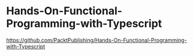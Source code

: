 # Hands-On-Functional-Programming-with-Typescript





https://github.com/PacktPublishing/Hands-On-Functional-Programming-with-Typescript
